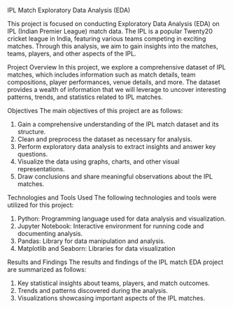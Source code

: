 IPL Match Exploratory Data Analysis (EDA)



This project is focused on conducting Exploratory Data Analysis (EDA) on IPL (Indian Premier League) match data. The IPL is a popular Twenty20 cricket league in India, featuring various teams competing in exciting matches. Through this analysis, we aim to gain insights into the matches, teams, players, and other aspects of the IPL.

Project Overview
In this project, we explore a comprehensive dataset of IPL matches, which includes information such as match details, team compositions, player performances, venue details, and more. The dataset provides a wealth of information that we will leverage to uncover interesting patterns, trends, and statistics related to IPL matches.

Objectives
The main objectives of this project are as follows:

1. Gain a comprehensive understanding of the IPL match dataset and its structure.
2. Clean and preprocess the dataset as necessary for analysis.
3. Perform exploratory data analysis to extract insights and answer key questions.
4. Visualize the data using graphs, charts, and other visual representations.
5. Draw conclusions and share meaningful observations about the IPL matches.


Technologies and Tools Used
The following technologies and tools were utilized for this project:

1. Python: Programming language used for data analysis and visualization.
2. Jupyter Notebook: Interactive environment for running code and documenting analysis.
3. Pandas: Library for data manipulation and analysis.
4. Matplotlib and Seaborn: Libraries for data visualization

Results and Findings
The results and findings of the IPL match EDA project are summarized as follows:

1. Key statistical insights about teams, players, and match outcomes.
2. Trends and patterns discovered during the analysis.
3. Visualizations showcasing important aspects of the IPL matches.
